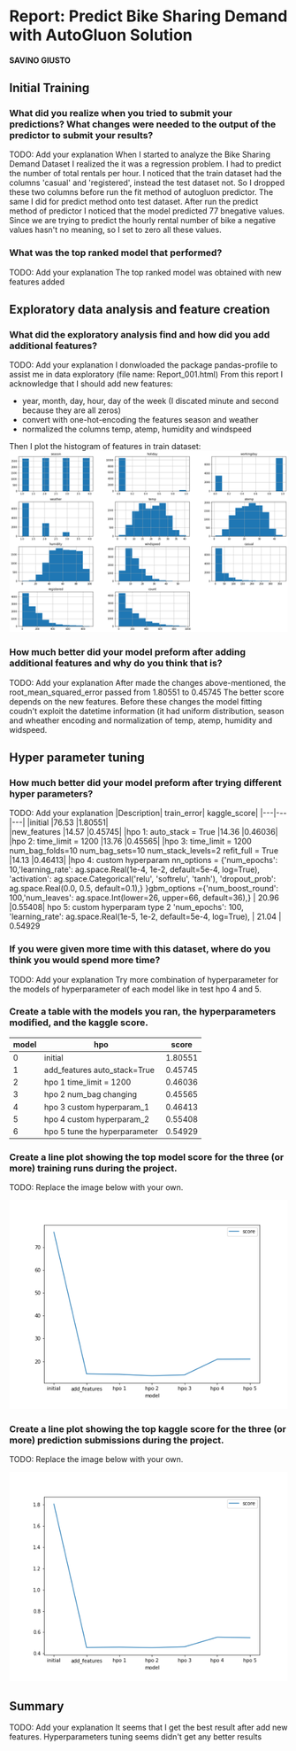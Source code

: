 # Report: Predict Bike Sharing Demand with AutoGluon Solution
#### SAVINO GIUSTO

## Initial Training
### What did you realize when you tried to submit your predictions? What changes were needed to the output of the predictor to submit your results?
TODO: Add your explanation
When I started to analyze the Bike Sharing Demand Dataset I realized the it was a regression problem. I had to predict the number of total rentals per hour.
I noticed that the train dataset had the columns 'casual' and 'registered', instead the test dataset not. So I dropped these two columns before run the fit method of autogluon predictor. The same I did for predict method onto test dataset.
After run the predict method of predictor I noticed that the model predicted 77 bnegative values. Since we are trying to predict the hourly rental number of bike a negative values hasn't no meaning, so I set to zero all these values.


### What was the top ranked model that performed?
TODO: Add your explanation
The top ranked model was obtained with new features added

## Exploratory data analysis and feature creation
### What did the exploratory analysis find and how did you add additional features?
TODO: Add your explanation
I donwloaded the package pandas-profile to assist me in data exploratory (file name: Report_001.html)
From this report I acknowledge that I should add new features:
* year, month, day, hour, day of the week (I discated minute and second because they are all zeros)
* convert with one-hot-encoding the features season and weather
* normalized the columns temp, atemp, humidity and windspeed

Then I plot the histogram of features in train dataset:
![hist_train.png](img/features_histogram_001.png)

### How much better did your model preform after adding additional features and why do you think that is?
TODO: Add your explanation
After made the changes above-mentioned, the root_mean_squared_error passed from 1.80551 to 0.45745
The better score depends on the new features. Before these changes the model fitting coudn't exploit the datetime information (it had uniform distribution, season and wheather encoding and normalization of temp, atemp, humidity and widspeed.

## Hyper parameter tuning
### How much better did your model preform after trying different hyper parameters?
TODO: Add your explanation
|Description|                              train_error|     kaggle_score|
|---|---|---|
|initial                         |76.53           |1.80551|  
|new_features                    |14.57           |0.45745|
|hpo 1: auto_stack = True        |14.36           |0.46036|
|hpo 2: time_limit = 1200        |13.76           |0.45565|
|hpo 3: time_limit = 1200 num_bag_folds=10 num_bag_sets=10 num_stack_levels=2 refit_full = True    |14.13           |0.46413|
|hpo 4: custom hyperparam nn_options = {'num_epochs': 10,'learning_rate': ag.space.Real(1e-4, 1e-2, default=5e-4, log=True), 'activation': ag.space.Categorical('relu', 'softrelu', 'tanh'),                    'dropout_prob': ag.space.Real(0.0, 0.5, default=0.1),} }gbm_options ={'num_boost_round': 100,'num_leaves': ag.space.Int(lower=26, upper=66, default=36),} |      20.96           |0.55408|
hpo 5: custom hyperparam type 2 'num_epochs': 100, 'learning_rate': ag.space.Real(1e-5, 1e-2, default=5e-4, log=True),  |        21.04    |       0.54929
        

### If you were given more time with this dataset, where do you think you would spend more time?
TODO: Add your explanation
Try more combination of hyperparameter for the models of hyperparameter of each model like in test hpo 4 and 5.

### Create a table with the models you ran, the hyperparameters modified, and the kaggle score.
|model|hpo|score|
|---|---|---|
|0|initial|1.80551|
|1|add_features auto_stack=True|	0.45745|
|2|hpo 1 time_limit = 1200|	0.46036|
|3|hpo 2 num_bag changing|	0.45565|
|4|hpo 3 custom hyperparam_1|	0.46413|
|5|hpo 4 custom hyperparam_2|	0.55408|
|6|hpo 5 tune the hyperparameter|	0.54929|

### Create a line plot showing the top model score for the three (or more) training runs during the project.

TODO: Replace the image below with your own.

![model_train_score.png](img/model_train_score.png)

### Create a line plot showing the top kaggle score for the three (or more) prediction submissions during the project.

TODO: Replace the image below with your own.

![model_test_score.png](img/model_test_score.png)

## Summary
TODO: Add your explanation
It seems that I get the best result after add new features. Hyperparameters tuning seems didn't get any better results
